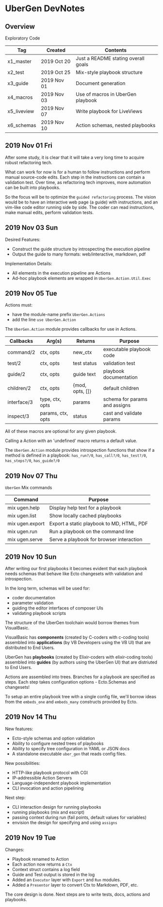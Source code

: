 # UberGen DevNotes

## Overview

Exploratory Code  

| Tag         | Created     | Contents                            |
|-------------|-------------|-------------------------------------|
| x1_master   | 2019 Oct 20 | Just a README stating overall goals |
| x2_test     | 2019 Oct 25 | Mix-style playbook structure        |
| x3_guide    | 2019 Nov 01 | Document generation                 |
| x4_macros   | 2019 Nov 03 | Use of macros in UberGen playbook   |
| x5_liveview | 2019 Nov 07 | Write playbook for LiveViews        |
| x6_schemas  | 2019 Nov 10 | Action schemas, nested playbooks  |

## 2019 Nov 01 Fri

After some study, it is clear that it will take a very long time to acquire
robust refactoring tech.

What can work for now is for a human to follow instructions and perform manual
source-code edits.  Each step in the instructions can contain a validation
test.  Over time, as refactoring tech improves, more automation can be built
into playbooks.

So the focus will be to optimize the `guided refactoring` process.  The vision
would be to have an interactive web page (a guide) with instructions, and an
vim-like code editor running side by side.  The coder can read instructions,
make manual edits, perform validation tests. 

## 2019 Nov 03 Sun

Desired Features:

- Construct the guide structure by introspecting the execution pipeline
- Output the guide to many formats: web/interactive, markdown, pdf

Implementation Details:

- All elements in the execution pipeline are Actions
- Ad-hoc playbook elements are wrapped in `UberGen.Action.Util.Exec`

## 2019 Nov 05 Tue

Actions must:
- have the module-name prefix `UberGen.Actions`
- add the line `use UberGen.Action`

The `UberGen.Action` module provides callbacks for use in Actions.

| Callbacks   | Arg(s)            | Returns         | Purpose                       |
|-------------|-------------------|-----------------|-------------------------------|
| command/2   | ctx, opts         | new_ctx         | executable playbook code      |
| test/2      | ctx, opts         | test status     | validation test               |
| guide/2     | ctx, opts         | guide text      | playbook documentation        |
| children/2  | ctx, opts         | {mod, opts, []} | default children              |
| interface/3 | type, ctx, opts   | params          | schema for params and assigns |
| inspect/3   | params, ctx, opts | status          | cast and validate params      |

All of these macros are optional for any given playbook.

Calling a Action with an 'undefined' macro returns a default value.

The `UberGen.Action` module provides introspection functions that show if a
method is defined in a playbook: `has_run?/0`, `has_call?/0`, `has_test?/0`,
`has_steps?/0`, `has_guide?/0`

## 2019 Nov 07 Thu

`UberGen` Mix commands

| Command         | Purpose                                   |
|-----------------|-------------------------------------------|
| mix ugen.help   | Display help text for a playbook          |
| mix ugen.list   | Show locally cached playbooks             |
| mix ugen.export | Export a static playbook to MD, HTML, PDF |
| mix ugen.run    | Run a playbook on the command line        |
| mix ugen.serve  | Serve a playbook for browser interaction  |

## 2019 Nov 10 Sun

After writing our first playbooks it becomes evident that each playbook needs
schemas that behave like Ecto changesets with validation and introspection.

In the long term, schemas will be used for:
- coder documentation
- parameter validation
- guiding the editor interfaces of composer UIs
- validating playbook scripts

The structure of the UberGen toolchain would borrow themes from VisualBasic.

VisualBasic has **components** (created by C-coders with c-coding tools)
assembled into **applications** (by VB Developers using the VB UI) that are
distributed to End Users.

UberGen has **playbooks** (created by Elixir-coders with elixir-coding tools)
assembled into **guides** (by authors using the UberGen UI) that are distriuted
to End Users.

Actions are assembled into trees.  Branches for a playbook are specified as
steps.  Each step takes configuration options - Ecto.Schemas and changesets!

To setup an entire playbook tree with a single config file, we'll borrow ideas
from the `embeds_one` and `embeds_many` constructs provided by Ecto.

## 2019 Nov 14 Thu

New features:
- Ecto-style schemas and option validation
- Ability to configure nested trees of playbooks
- Ability to specify tree configuration in YAML or JSON docs
- A standalone executable `uber_gen` that reads config files.

New possibilities:
- HTTP-like playbook protocol with CGI 
- IP-addressible Action Servers
- Language-independent playbook implementation
- CLI invocation and action pipelining

Next step:
- CLI interaction design for running playbooks
- running playbooks (mix and escript)
- passing context during run (fail points, default values for variables)
- envision the design for specifying and using `assigns`

## 2019 Nov 19 Tue

Changes:
- Playbook renamed to Action
- Each action now returns a `Ctx`
- Context struct contains a log field
- Guide and Test output is stored in the log
- Added an `Executor` layer with `Export` and `Run` modules.
- Added a `Presentor` layer to convert Ctx to Markdown, PDF, etc.

The core design is done.  Next steps are to write tests, docs, actions and playbooks.

